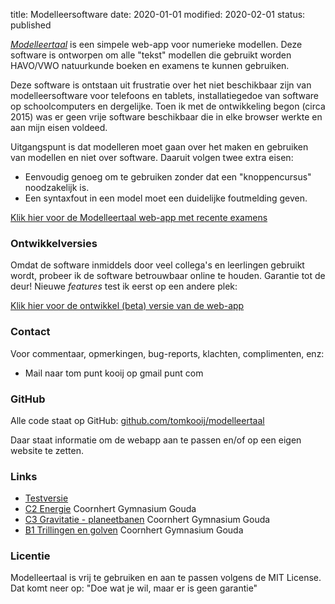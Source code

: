title: Modelleersoftware
date: 2020-01-01
modified: 2020-02-01
status: published

*[Modelleertaal](https://www.tomkooij.nl/modelleertaal/)* is een simpele web-app voor numerieke modellen. Deze software is ontworpen om alle "tekst" modellen die gebruikt worden HAVO/VWO natuurkunde boeken en examens te kunnen gebruiken.

Deze software is ontstaan uit frustratie over het niet beschikbaar zijn van modelleersoftware voor telefoons en tablets, installatiegedoe van software op schoolcomputers en dergelijke. Toen ik met de ontwikkeling begon (circa 2015) was er geen vrije software beschikbaar die in elke browser werkte en aan mijn eisen voldeed.

Uitgangspunt is dat modelleren moet gaan over het maken en gebruiken van modellen en niet over software. Daaruit volgen twee extra eisen:

- Eenvoudig genoeg om te gebruiken zonder dat een "knoppencursus" noodzakelijk is.
- Een syntaxfout in een model moet een duidelijke foutmelding geven.

[Klik hier voor de Modelleertaal web-app met recente examens](https://www.tomkooij.nl/modelleertaal/)

### Ontwikkelversies

Omdat de software inmiddels door veel collega's en leerlingen gebruikt wordt, probeer ik de software betrouwbaar online te houden. Garantie tot de deur! Nieuwe *features* test ik eerst op een andere plek:

[Klik hier voor de ontwikkel (beta) versie van de web-app](https://www.tomkooij.nl/modelleertaal/)

### Contact

Voor commentaar, opmerkingen, bug-reports, klachten, complimenten, enz:

- Mail naar tom punt kooij op gmail punt com

### GitHub

Alle code staat op GitHub: [github.com/tomkooij/modelleertaal](https://www.github.com/tomkooij/modelleertaal)

Daar staat informatie om de webapp aan te passen en/of op een eigen website te zetten.

### Links

- [Testversie](https://www.tomkooij.nl/modellen)
- [C2 Energie](https://www.tomkooij.nl/c2modellen) Coornhert Gymnasium Gouda
- [C3 Gravitatie - planeetbanen](https://www.tomkooij.nl/c3modellen) Coornhert Gymnasium Gouda
- [B1 Trillingen en golven](https://www.tomkooij.nl/b1modellen) Coornhert Gymnasium Gouda

### Licentie

Modelleertaal is vrij te gebruiken en aan te passen volgens de MIT License. Dat komt neer op: "Doe wat je wil, maar er is geen garantie"
